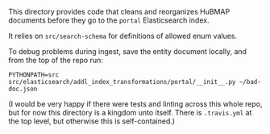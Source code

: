 This directory provides code that cleans and reorganizes HuBMAP documents
before they go to the `portal` Elasticsearch index.

It relies on `src/search-schema` for definitions of allowed enum values.

To debug problems during ingest, save the entity document locally, and from the top of the repo run:
```
PYTHONPATH=src src/elasticsearch/addl_index_transformations/portal/__init__.py ~/bad-doc.json
```

(I would be very happy if there were tests and linting across this whole repo, but for now this directory is a kingdom unto itself.
There is `.travis.yml` at the top level, but otherwise this is self-contained.)
